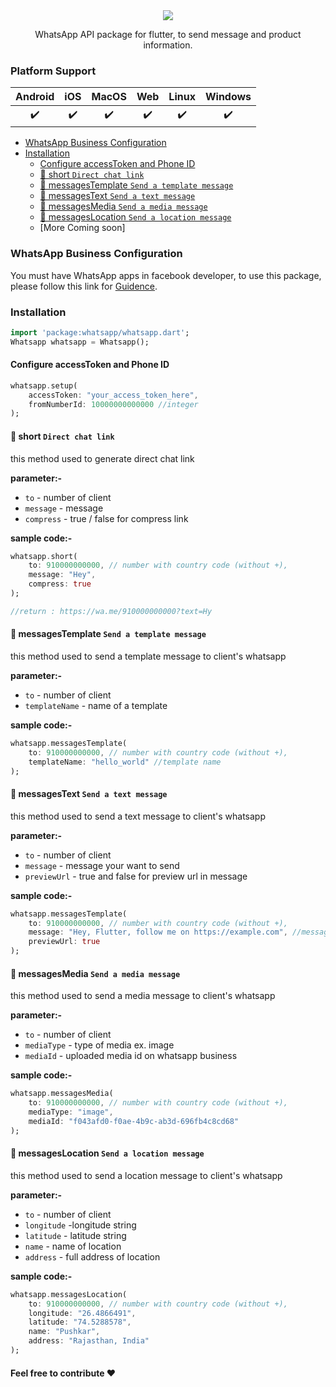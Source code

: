 <center><img src="https://raw.githubusercontent.com/rohit-chouhan/whatsapp/main/img/banner.png"/>
<p>
WhatsApp API package for flutter, to send message and product information.
</p>
</center>

### Platform Support

| Android | iOS | MacOS | Web | Linux | Windows |
| :-----: | :-: | :---: | :-: | :---: | :-----: |
|   ✔️    | ✔️  |  ✔️   | ✔️  |  ✔️   |   ✔️    |


- [WhatsApp Business Configuration](#whatsapp-business-configuration)
- [Installation](#installation)
  * [Configure accessToken and Phone ID](#configure-accessToken-and-phone-id)
  * [💬 short `Direct chat link`](#---short--direct-chat-link-)
  * [💬 messagesTemplate `Send a template message`](#---messagestemplate--send-a-template-message-)
  * [💬 messagesText `Send a text message`](#---messagestext--send-a-text-message-)
  * [💬 messagesMedia `Send a media message`](#---messagesmedia--send-a-media-message-)
  * [💬 messagesLocation `Send a location message`](#---messageslocation--send-a-location-message-)
  * [More Coming soon]

### WhatsApp Business Configuration
You must have WhatsApp apps in facebook developer, to use this package, please follow this link for [Guidence](https://developers.facebook.com/).
### Installation
```dart 
import 'package:whatsapp/whatsapp.dart';
Whatsapp whatsapp = Whatsapp();
```
#### Configure accessToken and Phone ID
```dart
whatsapp.setup(
	accessToken: "your_access_token_here",
	fromNumberId: 10000000000000 //integer
);
```

#### 💬 short `Direct chat link`
this method used to generate direct chat link

**parameter:-**
* `to` - number of client 
* `message` - message
* `compress` - true / false for compress link

**sample code:-**
```dart
whatsapp.short(
	to: 910000000000, // number with country code (without +),
	message: "Hey",
	compress: true
);

//return : https://wa.me/910000000000?text=Hy
```

#### 💬 messagesTemplate `Send a template message`
this method used to send a template message to client's whatsapp

**parameter:-**
* `to` - number of client 
* `templateName` - name of a template

**sample code:-**
```dart
whatsapp.messagesTemplate(
	to: 910000000000, // number with country code (without +),
	templateName: "hello_world" //template name
);
```

#### 💬 messagesText `Send a text message`
this method used to send a text message to client's whatsapp

**parameter:-**
* `to` - number of client 
* `message` - message your want to send
* `previewUrl` - true and false for preview url in message

**sample code:-**
```dart
whatsapp.messagesTemplate(
	to: 910000000000, // number with country code (without +),
	message: "Hey, Flutter, follow me on https://example.com", //message
	previewUrl: true
);
```
#### 💬 messagesMedia `Send a media message`
this method used to send a media message to client's whatsapp

**parameter:-**
* `to` - number of client 
* `mediaType` - type of media ex. image
* `mediaId` - uploaded media id on whatsapp business

**sample code:-**
```dart
whatsapp.messagesMedia(
	to: 910000000000, // number with country code (without +),
	mediaType: "image",
	mediaId: "f043afd0-f0ae-4b9c-ab3d-696fb4c8cd68"
);
```

#### 💬 messagesLocation `Send a location message`
this method used to send a location message to client's whatsapp

**parameter:-**
* `to` - number of client 
* `longitude` -longitude string
* `latitude` - latitude string
* `name` - name of location
* `address` - full address of location

**sample code:-**
```dart
whatsapp.messagesLocation(
	to: 910000000000, // number with country code (without +),
	longitude: "26.4866491",
	latitude: "74.5288578",
	name: "Pushkar",
	address: "Rajasthan, India"
);
```

#### Feel free to contribute ❤️
